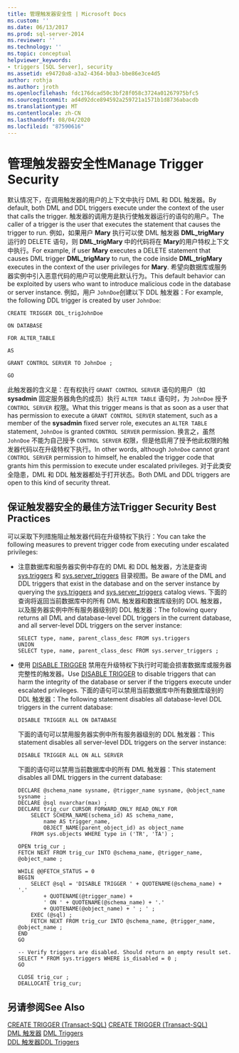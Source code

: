 ```yaml
---
title: 管理触发器安全性 | Microsoft Docs
ms.custom: ''
ms.date: 06/13/2017
ms.prod: sql-server-2014
ms.reviewer: ''
ms.technology: ''
ms.topic: conceptual
helpviewer_keywords:
- triggers [SQL Server], security
ms.assetid: e94720a8-a3a2-4364-b0a3-bbe86e3ce4d5
author: rothja
ms.author: jroth
ms.openlocfilehash: fdc176dcad50c3bf28f058c3724a01267975bfc5
ms.sourcegitcommit: ad4d92dce894592a259721a1571b1d8736abacdb
ms.translationtype: MT
ms.contentlocale: zh-CN
ms.lasthandoff: 08/04/2020
ms.locfileid: "87590616"
---
```

# <a name="manage-trigger-security"></a><span data-ttu-id="1b131-102">管理触发器安全性</span><span class="sxs-lookup"><span data-stu-id="1b131-102">Manage Trigger Security</span></span>
  <span data-ttu-id="1b131-103">默认情况下，在调用触发器的用户的上下文中执行 DML 和 DDL 触发器。</span><span class="sxs-lookup"><span data-stu-id="1b131-103">By default, both DML and DDL triggers execute under the context of the user that calls the trigger.</span></span> <span data-ttu-id="1b131-104">触发器的调用方是执行使触发器运行的语句的用户。</span><span class="sxs-lookup"><span data-stu-id="1b131-104">The caller of a trigger is the user that executes the statement that causes the trigger to run.</span></span> <span data-ttu-id="1b131-105">例如，如果用户 **Mary** 执行可以使 DML 触发器 **DML_trigMary** 运行的 DELETE 语句，则 **DML_trigMary** 中的代码将在 **Mary**的用户特权上下文中执行。</span><span class="sxs-lookup"><span data-stu-id="1b131-105">For example, if user **Mary** executes a DELETE statement that causes DML trigger **DML_trigMary** to run, the code inside **DML_trigMary** executes in the context of the user privileges for **Mary**.</span></span> <span data-ttu-id="1b131-106">希望向数据库或服务器实例中引入恶意代码的用户可以使用此默认行为。</span><span class="sxs-lookup"><span data-stu-id="1b131-106">This default behavior can be exploited by users who want to introduce malicious code in the database or server instance.</span></span> <span data-ttu-id="1b131-107">例如，用户 `JohnDoe`创建以下 DDL 触发器：</span><span class="sxs-lookup"><span data-stu-id="1b131-107">For example, the following DDL trigger is created by user `JohnDoe`:</span></span>  
  
 `CREATE TRIGGER DDL_trigJohnDoe`  
  
 `ON DATABASE`  
  
 `FOR ALTER_TABLE`  
  
 `AS`  
  
 `GRANT CONTROL SERVER TO JohnDoe ;`  
  
 `GO`  
  
 <span data-ttu-id="1b131-108">此触发器的含义是：在有权执行 `GRANT CONTROL SERVER` 语句的用户（如 **sysadmin** 固定服务器角色的成员）执行 `ALTER TABLE` 语句时，为 `JohnDoe` 授予 `CONTROL SERVER` 权限。</span><span class="sxs-lookup"><span data-stu-id="1b131-108">What this trigger means is that as soon as a user that has permission to execute a `GRANT CONTROL SERVER` statement, such as a member of the **sysadmin** fixed server role, executes an `ALTER TABLE` statement, `JohnDoe` is granted `CONTROL SERVER` permission.</span></span> <span data-ttu-id="1b131-109">换言之，虽然 `JohnDoe` 不能为自己授予 `CONTROL SERVER` 权限，但是他启用了授予他此权限的触发器代码以在升级特权下执行。</span><span class="sxs-lookup"><span data-stu-id="1b131-109">In other words, although `JohnDoe` cannot grant `CONTROL SERVER` permission to himself, he enabled the trigger code that grants him this permission to execute under escalated privileges.</span></span> <span data-ttu-id="1b131-110">对于此类安全隐患，DML 和 DDL 触发器都处于打开状态。</span><span class="sxs-lookup"><span data-stu-id="1b131-110">Both DML and DDL triggers are open to this kind of security threat.</span></span>  
  
## <a name="trigger-security-best-practices"></a><span data-ttu-id="1b131-111">保证触发器安全的最佳方法</span><span class="sxs-lookup"><span data-stu-id="1b131-111">Trigger Security Best Practices</span></span>  
 <span data-ttu-id="1b131-112">可以采取下列措施阻止触发器代码在升级特权下执行：</span><span class="sxs-lookup"><span data-stu-id="1b131-112">You can take the following measures to prevent trigger code from executing under escalated privileges:</span></span>  
  
-   <span data-ttu-id="1b131-113">注意数据库和服务器实例中存在的 DML 和 DDL 触发器，方法是查询 [sys.triggers](/sql/relational-databases/system-catalog-views/sys-triggers-transact-sql) 和 [sys.server_triggers](/sql/relational-databases/system-catalog-views/sys-server-triggers-transact-sql) 目录视图。</span><span class="sxs-lookup"><span data-stu-id="1b131-113">Be aware of the DML and DDL triggers that exist in the database and on the server instance by querying the [sys.triggers](/sql/relational-databases/system-catalog-views/sys-triggers-transact-sql) and [sys.server_triggers](/sql/relational-databases/system-catalog-views/sys-server-triggers-transact-sql) catalog views.</span></span> <span data-ttu-id="1b131-114">下面的查询将返回当前数据库中的所有 DML 触发器和数据库级别的 DDL 触发器，以及服务器实例中所有服务器级别的 DDL 触发器：</span><span class="sxs-lookup"><span data-stu-id="1b131-114">The following query returns all DML and database-level DDL triggers in the current database, and all server-level DDL triggers on the server instance:</span></span>  
  
    ```  
    SELECT type, name, parent_class_desc FROM sys.triggers  
    UNION  
    SELECT type, name, parent_class_desc FROM sys.server_triggers ;  
    ```  
  
-   <span data-ttu-id="1b131-115">使用 [DISABLE TRIGGER](/sql/t-sql/statements/disable-trigger-transact-sql) 禁用在升级特权下执行时可能会损害数据库或服务器完整性的触发器。</span><span class="sxs-lookup"><span data-stu-id="1b131-115">Use [DISABLE TRIGGER](/sql/t-sql/statements/disable-trigger-transact-sql) to disable triggers that can harm the integrity of the database or server if the triggers execute under escalated privileges.</span></span> <span data-ttu-id="1b131-116">下面的语句可以禁用当前数据库中所有数据库级别的 DDL 触发器：</span><span class="sxs-lookup"><span data-stu-id="1b131-116">The following statement disables all database-level DDL triggers in the current database:</span></span>  
  
    ```  
    DISABLE TRIGGER ALL ON DATABASE  
    ```  
  
     <span data-ttu-id="1b131-117">下面的语句可以禁用服务器实例中所有服务器级别的 DDL 触发器：</span><span class="sxs-lookup"><span data-stu-id="1b131-117">This statement disables all server-level DDL triggers on the server instance:</span></span>  
  
    ```  
    DISABLE TRIGGER ALL ON ALL SERVER  
    ```  
  
     <span data-ttu-id="1b131-118">下面的语句可以禁用当前数据库中的所有 DML 触发器：</span><span class="sxs-lookup"><span data-stu-id="1b131-118">This statement disables all DML triggers in the current database:</span></span>  
  
    ```  
    DECLARE @schema_name sysname, @trigger_name sysname, @object_name sysname ;  
    DECLARE @sql nvarchar(max) ;  
    DECLARE trig_cur CURSOR FORWARD_ONLY READ_ONLY FOR  
        SELECT SCHEMA_NAME(schema_id) AS schema_name,  
            name AS trigger_name,  
            OBJECT_NAME(parent_object_id) as object_name  
        FROM sys.objects WHERE type in ('TR', 'TA') ;  
  
    OPEN trig_cur ;  
    FETCH NEXT FROM trig_cur INTO @schema_name, @trigger_name, @object_name ;  
  
    WHILE @@FETCH_STATUS = 0  
    BEGIN  
        SELECT @sql = 'DISABLE TRIGGER ' + QUOTENAME(@schema_name) + '.'  
            + QUOTENAME(@trigger_name) +  
            ' ON ' + QUOTENAME(@schema_name) + '.'   
            + QUOTENAME(@object_name) + ' ; ' ;  
        EXEC (@sql) ;  
        FETCH NEXT FROM trig_cur INTO @schema_name, @trigger_name, @object_name ;  
    END  
    GO  
  
    -- Verify triggers are disabled. Should return an empty result set.  
    SELECT * FROM sys.triggers WHERE is_disabled = 0 ;  
    GO  
  
    CLOSE trig_cur ;  
    DEALLOCATE trig_cur;  
    ```  
  
## <a name="see-also"></a><span data-ttu-id="1b131-119">另请参阅</span><span class="sxs-lookup"><span data-stu-id="1b131-119">See Also</span></span>  
 <span data-ttu-id="1b131-120">[CREATE TRIGGER (Transact-SQL)](/sql/t-sql/statements/create-trigger-transact-sql) </span><span class="sxs-lookup"><span data-stu-id="1b131-120">[CREATE TRIGGER &#40;Transact-SQL&#41;](/sql/t-sql/statements/create-trigger-transact-sql) </span></span>  
 <span data-ttu-id="1b131-121">[DML 触发器](../triggers/dml-triggers.md) </span><span class="sxs-lookup"><span data-stu-id="1b131-121">[DML Triggers](../triggers/dml-triggers.md) </span></span>  
 [<span data-ttu-id="1b131-122">DDL 触发器</span><span class="sxs-lookup"><span data-stu-id="1b131-122">DDL Triggers</span></span>](../triggers/ddl-triggers.md)  
  
  
